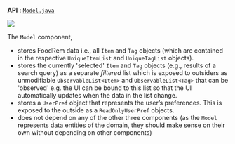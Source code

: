 <!-- markdownlint-disable-file first-line-h1 -->
**API** : [`Model.java`](/src/main/java/seedu/foodrem/model/Model.java)

![](images/ModelClassDiagram.png)

The `Model` component,

* stores FoodRem data i.e., all `Item` and `Tag` objects (which are contained in the respective `UniqueItemList` and `UniqueTagList` objects).
* stores the currently 'selected' `Item` and `Tag` objects (e.g., results of a search query) as a separate _filtered_ list which is exposed to outsiders as unmodifiable `ObservableList<Item>` and `ObservableList<Tag>` that can be 'observed' e.g. the UI can be bound to this list so that the UI automatically updates when the data in the list change.
* stores a `UserPref` object that represents the user’s preferences. This is exposed to the outside as a `ReadOnlyUserPref` objects.
* does not depend on any of the other three components (as the `Model` represents data entities of the domain, they should make sense on their own without depending on other components)
